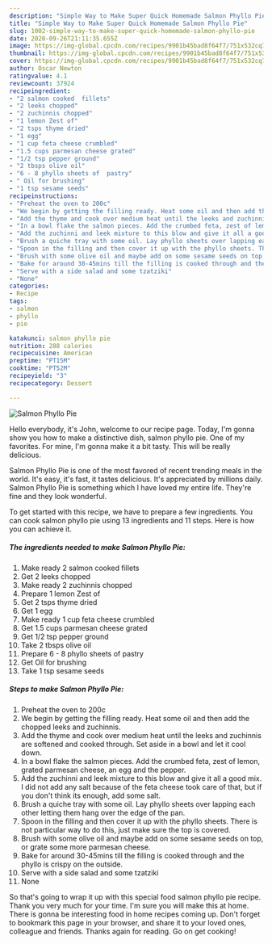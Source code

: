 ```yaml
---
description: "Simple Way to Make Super Quick Homemade Salmon Phyllo Pie"
title: "Simple Way to Make Super Quick Homemade Salmon Phyllo Pie"
slug: 1002-simple-way-to-make-super-quick-homemade-salmon-phyllo-pie
date: 2020-09-26T21:11:35.655Z
image: https://img-global.cpcdn.com/recipes/9901b45bad8f64f7/751x532cq70/salmon-phyllo-pie-recipe-main-photo.jpg
thumbnail: https://img-global.cpcdn.com/recipes/9901b45bad8f64f7/751x532cq70/salmon-phyllo-pie-recipe-main-photo.jpg
cover: https://img-global.cpcdn.com/recipes/9901b45bad8f64f7/751x532cq70/salmon-phyllo-pie-recipe-main-photo.jpg
author: Oscar Newton
ratingvalue: 4.1
reviewcount: 37924
recipeingredient:
- "2 salmon cooked  fillets"
- "2 leeks chopped"
- "2 zuchinnis chopped"
- "1 lemon Zest of"
- "2 tsps thyme dried"
- "1 egg"
- "1 cup feta cheese crumbled"
- "1.5 cups parmesan cheese grated"
- "1/2 tsp pepper ground"
- "2 tbsps olive oil"
- "6 - 8 phyllo sheets of  pastry"
- " Oil for brushing"
- "1 tsp sesame seeds"
recipeinstructions:
- "Preheat the oven to 200c"
- "We begin by getting the filling ready. Heat some oil and then add the chopped leeks and zuchinnis."
- "Add the thyme and cook over medium heat until the leeks and zuchinnis are softened and cooked through. Set aside in a bowl and let it cool down."
- "In a bowl flake the salmon pieces. Add the crumbed feta, zest of lemon, grated parmesan cheese, an egg and the pepper."
- "Add the zuchinni and leek mixture to this blow and give it all a good mix. I did not add any salt because of the feta cheese took care of that, but if you don&#39;t think its enough, add some salt."
- "Brush a quiche tray with some oil. Lay phyllo sheets over lapping each other letting them hang over the edge of the pan."
- "Spoon in the filling and then cover it up with the phyllo sheets. There is not particular way to do this, just make sure the top is covered."
- "Brush with some olive oil and maybe add on some sesame seeds on top, or grate some more parmesan cheese."
- "Bake for around 30-45mins till the filling is cooked through and the phyllo is crispy on the outside."
- "Serve with a side salad and some tzatziki"
- "None"
categories:
- Recipe
tags:
- salmon
- phyllo
- pie

katakunci: salmon phyllo pie 
nutrition: 288 calories
recipecuisine: American
preptime: "PT15M"
cooktime: "PT52M"
recipeyield: "3"
recipecategory: Dessert

---
```



![Salmon Phyllo Pie](https://img-global.cpcdn.com/recipes/9901b45bad8f64f7/751x532cq70/salmon-phyllo-pie-recipe-main-photo.jpg)

Hello everybody, it's John, welcome to our recipe page. Today, I'm gonna show you how to make a distinctive dish, salmon phyllo pie. One of my favorites. For mine, I'm gonna make it a bit tasty. This will be really delicious.

Salmon Phyllo Pie is one of the most favored of recent trending meals in the world. It's easy, it's fast, it tastes delicious. It's appreciated by millions daily. Salmon Phyllo Pie is something which I have loved my entire life. They're fine and they look wonderful.




To get started with this recipe, we have to prepare a few ingredients. You can cook salmon phyllo pie using 13 ingredients and 11 steps. Here is how you can achieve it.

<!--inarticleads1-->

##### The ingredients needed to make Salmon Phyllo Pie:

1. Make ready 2 salmon cooked  fillets
1. Get 2 leeks chopped
1. Make ready 2 zuchinnis chopped
1. Prepare 1 lemon Zest of
1. Get 2 tsps thyme dried
1. Get 1 egg
1. Make ready 1 cup feta cheese crumbled
1. Get 1.5 cups parmesan cheese grated
1. Get 1/2 tsp pepper ground
1. Take 2 tbsps olive oil
1. Prepare 6 - 8 phyllo sheets of  pastry
1. Get  Oil for brushing
1. Take 1 tsp sesame seeds




<!--inarticleads2-->

##### Steps to make Salmon Phyllo Pie:

1. Preheat the oven to 200c
1. We begin by getting the filling ready. Heat some oil and then add the chopped leeks and zuchinnis.
1. Add the thyme and cook over medium heat until the leeks and zuchinnis are softened and cooked through. Set aside in a bowl and let it cool down.
1. In a bowl flake the salmon pieces. Add the crumbed feta, zest of lemon, grated parmesan cheese, an egg and the pepper.
1. Add the zuchinni and leek mixture to this blow and give it all a good mix. I did not add any salt because of the feta cheese took care of that, but if you don&#39;t think its enough, add some salt.
1. Brush a quiche tray with some oil. Lay phyllo sheets over lapping each other letting them hang over the edge of the pan.
1. Spoon in the filling and then cover it up with the phyllo sheets. There is not particular way to do this, just make sure the top is covered.
1. Brush with some olive oil and maybe add on some sesame seeds on top, or grate some more parmesan cheese.
1. Bake for around 30-45mins till the filling is cooked through and the phyllo is crispy on the outside.
1. Serve with a side salad and some tzatziki
1. None




So that's going to wrap it up with this special food salmon phyllo pie recipe. Thank you very much for your time. I'm sure you will make this at home. There is gonna be interesting food in home recipes coming up. Don't forget to bookmark this page in your browser, and share it to your loved ones, colleague and friends. Thanks again for reading. Go on get cooking!
